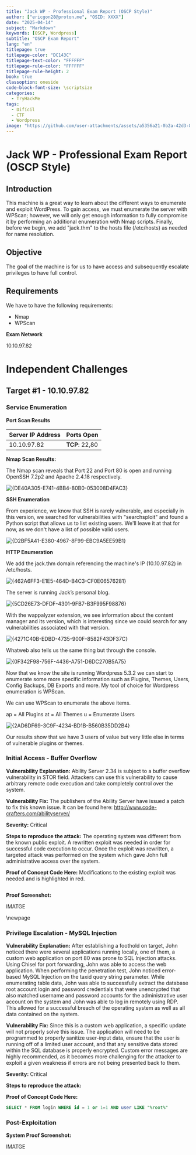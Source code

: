 ```yaml
---
title: "Jack WP - Professional Exam Report (OSCP Style)"
author: ["ericgon28@proton.me", "OSID: XXXX"]
date: "2025-04-14"
subject: "Markdown"
keywords: [OSCP, Wordpress]
subtitle: "OSCP Exam Report"
lang: "en"
titlepage: true
titlepage-color: "DC143C"
titlepage-text-color: "FFFFFF"
titlepage-rule-color: "FFFFFF"
titlepage-rule-height: 2
book: true
classoption: oneside
code-block-font-size: \scriptsize
categories: 
  - TryHackMe
tags:
  - Difícil
  - CTF
  - Wordpress
image: "https://github.com/user-attachments/assets/a5356a21-0b2a-42d3-89ee-3e0d540acd32"
---
```

# Jack WP - Professional Exam Report (OSCP Style)

## Introduction

This machine is a great way to learn about the different ways to enumerate and exploit WordPress.
To gain access, we must enumerate the server with WPScan; however, we will only get enough information to fully compromise it by performing an additional enumeration with Nmap scripts.
Finally, before we begin, we add "jack.thm" to the hosts file (/etc/hosts) as needed for name resolution.

## Objective

The goal of the machine is for us to have access and subsequently escalate privileges to have full control.

## Requirements

We have to have the following requirements:

- Nmap
- WPScan

**Exam Network**

10.10.97.82

# Independent Challenges

## Target #1 - 10.10.97.82

### Service Enumeration

**Port Scan Results**

Server IP Address | Ports Open
------------------|----------------------------------------
10.10.97.82       | **TCP**: 22,80

**Nmap Scan Results:**

The Nmap scan reveals that Port 22 and Port 80 is open and running OpenSSH 7.2p2 and Apache 2.4.18 respectively.

![{DE40A305-E741-4BB4-80B0-053008D4FAC3}](https://github.com/user-attachments/assets/33425e15-b076-4c3e-8ab8-f72f58ffeb9a)


**SSH Enumeration**

From experience, we know that SSH is rarely vulnerable, and especially in this version, we searched for vulnerabilities with "searchsploit" and found a Python script that allows us to list existing users.
We'll leave it at that for now, as we don't have a list of possible valid users.

![{D2BF5A41-E380-4967-8F99-EBC9A5EE59B1}](https://github.com/user-attachments/assets/4c1f1cdd-c793-4661-b902-29437000055a)

**HTTP Enumeration**

We add the jack.thm domain referencing the machine's IP (10.10.97.82) in /etc/hosts.

![{462A6FF3-E1E5-464D-B4C3-CF0E06576281}](https://github.com/user-attachments/assets/9d462718-6131-43f3-9425-a7dc3b9d1976)

The server is running Jack’s personal blog.

![{5CD26E73-DFDF-4301-9FB7-B3F995F98876}](https://github.com/user-attachments/assets/1232d4d8-9053-4936-9596-9c1d9dbf4df8)

With the wappalyzer extension, we see information about the content manager and its version, which is interesting since we could search for any vulnerabilities associated with that version.

![{4271C40B-EDBD-4735-900F-8582F43DF37C}](https://github.com/user-attachments/assets/d45ef1a4-7575-40ad-9963-6dc4298a1762)

Whatweb also tells us the same thing but through the console.

![{0F342F98-756F-4436-A751-D6DC270B5A75}](https://github.com/user-attachments/assets/0b7403c2-e93c-48bd-99d2-7c7bba8a1307)

Now that we know the site is running Wordpress 5.3.2 we can start to enumerate some more specific information such as Plugins, Themes, Users, Config Backups, DB Exports and more. My tool of choice for Wordpress enumeration is WPScan.

We can use WPScan to enumerate the above items.

ap = All Plugins
at = All Themes
u = Enumerate Users

![{2AD6DF69-3C9F-4234-BD1B-B560B35DD2B4}](https://github.com/user-attachments/assets/b6c5bfb5-4024-44ec-b4cb-1f31cddba8c3)

Our results show that we have 3 users of value but very little else in terms of vulnerable plugins or themes.



### Initial Access - Buffer Overflow

**Vulnerability Explanation:** Ability Server 2.34 is subject to a buffer overflow vulnerability in STOR field.
Attackers can use this vulnerability to cause arbitrary remote code execution and take completely control over the system.

**Vulnerability Fix:** The publishers of the Ability Server have issued a patch to fix this known issue.
It can be found here: http://www.code-crafters.com/abilityserver/

**Severity:** Critical

**Steps to reproduce the attack:** The operating system was different from the known public exploit.
A rewritten exploit was needed in order for successful code execution to occur. Once the exploit was rewritten, a targeted attack was performed on the system which gave John full administrative access over the system.

**Proof of Concept Code Here:** Modifications to the existing exploit was needed and is highlighted in red.

```python

```

**Proof Screenshot:**

IMATGE

\newpage

### Privilege Escalation - MySQL Injection

**Vulnerability Explanation:** After establishing a foothold on target, John noticed there were several applications running locally, one of them, a custom web application on port 80 was prone to SQL Injection attacks.
Using Chisel for port forwarding, John was able to access the web application.
When performing the penetration test, John noticed error-based MySQL Injection on the taxid query string parameter.
While enumerating table data, John was able to successfully extract the database root account login and password credentials that were unencrypted that also matched username and password accounts for the administrative user account on the system and John was able to log in remotely using RDP.
This allowed for a successful breach of the operating system as well as all data contained on the system.

**Vulnerability Fix:** Since this is a custom web application, a specific update will not properly solve this issue.
The application will need to be programmed to properly sanitize user-input data, ensure that the user is running off of a limited user account, and that any sensitive data stored within the SQL database is properly encrypted.
Custom error messages are highly recommended, as it becomes more challenging for the attacker to exploit a given weakness if errors are not being presented back to them.

**Severity:** Critical

**Steps to reproduce the attack:**

**Proof of Concept Code Here:**

```sql
SELECT * FROM login WHERE id = 1 or 1=1 AND user LIKE "%root%"
```

### Post-Exploitation

**System Proof Screenshot:**

IMATGE
